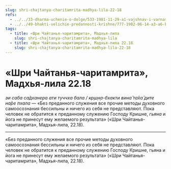 ```yaml
---
slug: shri-chajtanya-charitamrita-madhya-lila-22-18
refs:
  - ../../33-dharma-uchenie-o-dolge/533-1981-11-29-a1-vajshnav-i-varnashrama.md
  - ../../49-bhakti-velichie-predannosti-krishne/777-1982-06-14-a3-a6-bez-svyazi-s-predannostyu-znanie-i-otrechenie-karma-i-joga-lisheny-tsennosti.md
tags:
  - title: «Шри Чайтанья-чаритамрита», Мадхья-лила
    slug: shri-chajtanya-charitamrita-madhya-lila
  - title: «Шри Чайтанья-чаритамрита», Мадхья-лила 22.18
    slug: shri-chajtanya-charitamrita-madhya-lila-22-18
---
```


# «Шри Чайтанья-чаритамрита», Мадхья-лила 22.18

*эи саба са̄дханера ати туччха бала / кр̣ш̣н̣а-бхакти вина̄ та̄ха̄ дите на̄ре пхала* — «Без преданного служения все прочие методы духовного самоосознания бессильны и ничего из себя не представляют. Пока человек не обратится к преданному служению Господу Кришне, *гьяна* и йога не принесут ему желаемого результата» («Шри Чайтанья-чаритамрита», Мадхья-лила, 22.18).

---

«Без преданного служения все прочие методы духовного самоосознания бессильны и ничего из себя не представляют. Пока человек не обратится к преданному служению Господу Кришне, гьяна и йога не принесут ему желаемого результата» («Шри Чайтанья-чаритамрита», Мадхья-лила, 22.18).
